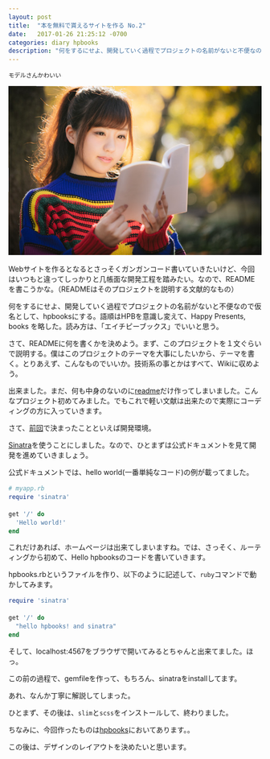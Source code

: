 ```yaml
---
layout: post
title:  "本を無料で貰えるサイトを作る No.2"
date:   2017-01-26 21:25:12 -0700
categories: diary hpbooks
description: "何をするにせよ、開発していく過程でプロジェクトの名前がないと不便なので仮名として、hpbooksにする。"
---
```


<small>モデルさんかわいい</small>

![A girl with a book](/images/aWomanReadingABook.png)


Webサイトを作るとなるとさっそくガンガンコード書いていきたいけど、今回はいつもと違ってしっかりと几帳面な開発工程を踏みたい。なので、READMEを書こうかな。（READMEはそのプロジェクトを説明する文献的なもの）

何をするにせよ、開発していく過程でプロジェクトの名前がないと不便なので仮名として、hpbooksにする。語順はHPBを意識し変えて、Happy Presents, books を略した。読み方は、「エイチピーブックス」でいいと思う。

さて、READMEに何を書くかを決めよう。まず、このプロジェクトを１文ぐらいで説明する。僕はこのプロジェクトのテーマを大事にしたいから、テーマを書く。とりあえず、こんなものでいいか。技術系の事とかはすべて、Wikiに収めよう。

出来ました。まだ、何も中身のないのに[readme](https://github.com/Naggi-Goishi/hpbooks/blob/master/README.md)だけ作ってしまいました。こんなプロジェクト初めてみました。でもこれで軽い文献は出来たので実際にコーディングの方に入っていきます。

さて、[前回](2017-01-26-BuildingASite.md)で決まったことといえば開発環境。

[Sinatra](http://www.sinatrarb.com/)を使うことにしました。なので、ひとまずは公式ドキュメントを見て開発を進めていきましょう。

公式ドキュメントでは、hello world(一番単純なコード)の例が載ってました。

```ruby
# myapp.rb
require 'sinatra'

get '/' do
  'Hello world!'
end
```

これだけあれば、ホームページは出来てしまいますね。では、さっそく、ルーティングから初めて、Hello hpbooksのコードを書いていきます。

hpbooks.rbというファイルを作り、以下のように記述して、`ruby`コマンドで動かしてみます。

```ruby
require 'sinatra'

get '/' do
  "hello hpbooks! and sinatra"
end
```

そして、localhost:4567をブラウザで開いてみるとちゃんと出来てました。ほっ。

この前の過程で、gemfileを作って、もちろん、sinatraをinstallしてます。

あれ、なんか丁寧に解説してしまった。

ひとまず、その後は、`slim`と`scss`をインストールして、終わりました。

ちなみに、今回作ったものは[hpbooks](https://github.com/Naggi-Goishi/hpbooks)においてあります。。


この後は、デザインのレイアウトを決めたいと思います。
